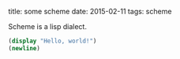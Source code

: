 title: some scheme
date: 2015-02-11
tags: scheme

Scheme is a lisp dialect.

```scheme
(display "Hello, world!")
(newline)
```
